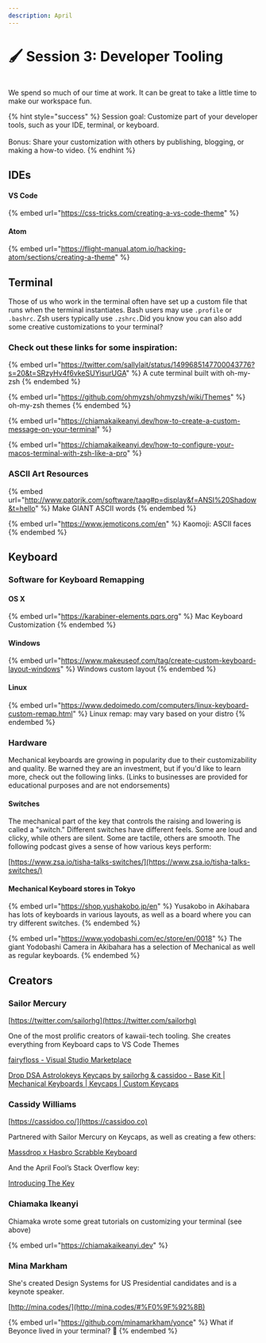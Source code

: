 ```yaml
---
description: April
---
```


# 🖌 Session 3: Developer Tooling

\
We spend so much of our time at work. It can be great to take a little time to make our workspace fun.

{% hint style="success" %}
Session goal: Customize part of your developer tools, such as your IDE, terminal, or keyboard.\
\
Bonus: Share your customization with others by publishing, blogging, or making a how-to video.
{% endhint %}



## IDEs

#### VS Code

{% embed url="https://css-tricks.com/creating-a-vs-code-theme" %}

#### Atom

{% embed url="https://flight-manual.atom.io/hacking-atom/sections/creating-a-theme" %}

## Terminal

Those of us who work in the terminal often have set up a custom file that runs when the terminal instantiates. Bash users may use `.profile` or `.bashrc`.  Zsh users typically use `.zshrc.`Did you know you can also add some creative customizations to your terminal?



### Check out these links for some inspiration:&#x20;

{% embed url="https://twitter.com/sallylait/status/1499685147700043776?s=20&t=SRzyHv4f6vkeSUYisurUGA" %}
A cute terminal built with oh-my-zsh
{% endembed %}

{% embed url="https://github.com/ohmyzsh/ohmyzsh/wiki/Themes" %}
oh-my-zsh themes
{% endembed %}

{% embed url="https://chiamakaikeanyi.dev/how-to-create-a-custom-message-on-your-terminal" %}

{% embed url="https://chiamakaikeanyi.dev/how-to-configure-your-macos-terminal-with-zsh-like-a-pro" %}

### ASCII Art Resources

{% embed url="http://www.patorjk.com/software/taag#p=display&f=ANSI%20Shadow&t=hello" %}
Make GIANT ASCII words
{% endembed %}

{% embed url="https://www.jemoticons.com/en" %}
Kaomoji: ASCII faces
{% endembed %}

## Keyboard

### Software for Keyboard Remapping

#### OS X

{% embed url="https://karabiner-elements.pqrs.org" %}
Mac Keyboard Customization
{% endembed %}

#### Windows

{% embed url="https://www.makeuseof.com/tag/create-custom-keyboard-layout-windows" %}
Windows custom layout
{% endembed %}

#### Linux

{% embed url="https://www.dedoimedo.com/computers/linux-keyboard-custom-remap.html" %}
Linux remap: may vary based on your distro
{% endembed %}

### Hardware

Mechanical keyboards are growing in popularity due to their customizability and quality. Be warned they are an investment, but if you'd like to learn more, check out the following links. (Links to businesses are provided for educational purposes and are not endorsements)

#### Switches

The mechanical part of the key that controls the raising and lowering is called a "switch." Different switches have different feels. Some are loud and clicky, while others are silent. Some are tactile, others are smooth. The following podcast gives a sense of how various keys perform:

[https://www.zsa.io/tisha-talks-switches/](https://www.zsa.io/tisha-talks-switches/)

#### Mechanical Keyboard stores in Tokyo

{% embed url="https://shop.yushakobo.jp/en" %}
Yusakobo in Akihabara has lots of keyboards in various layouts, as well as a board where you can try different switches.
{% endembed %}

{% embed url="https://www.yodobashi.com/ec/store/en/0018" %}
The giant Yodobashi Camera in Akibahara has a selection of Mechanical as well as regular keyboards.
{% endembed %}





## Creators

### Sailor Mercury

[https://twitter.com/sailorhg](https://twitter.com/sailorhg)

One of the most prolific creators of kawaii-tech tooling. She creates everything from Keyboard caps to VS Code Themes

[fairyfloss - Visual Studio Marketplace](https://marketplace.visualstudio.com/items?itemName=nopjmp.fairyfloss)

[Drop DSA Astrolokeys Keycaps by sailorhg & cassidoo - Base Kit | Mechanical Keyboards | Keycaps | Custom Keycaps](https://drop.com/buy/drop-dsa-astrolokeys-keycaps-by-sailorhg-and-cassidoo?defaultSelectionIds=963789)

### Cassidy Williams

[https://cassidoo.co/](https://cassidoo.co)

Partnered with Sailor Mercury on Keycaps, as well as creating a few others:

[Massdrop x Hasbro Scrabble Keyboard](https://www.producthunt.com/posts/massdrop-x-hasbro-scrabble-keyboard)

And the April Fool’s Stack Overflow key:

[Introducing The Key](https://stackoverflow.blog/2021/03/31/the-key-copy-paste/)



### Chiamaka Ikeanyi

Chiamaka wrote some great tutorials on customizing your terminal (see above)

{% embed url="https://chiamakaikeanyi.dev" %}

### Mina Markham

She's created Design Systems for US Presidential candidates and is a keynote speaker.

[http://mina.codes/](http://mina.codes/#%F0%9F%92%8B)

{% embed url="https://github.com/minamarkham/yonce" %}
What if Beyonce lived in your terminal? :tada:
{% endembed %}

